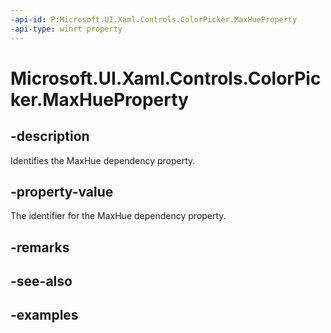 ```yaml
---
-api-id: P:Microsoft.UI.Xaml.Controls.ColorPicker.MaxHueProperty
-api-type: winrt property
---
```


<!-- Property syntax.
public DependencyProperty MaxHueProperty { get; }
-->

# Microsoft.UI.Xaml.Controls.ColorPicker.MaxHueProperty

## -description

Identifies the MaxHue dependency property.

## -property-value

The identifier for the MaxHue dependency property.

## -remarks

## -see-also

## -examples

